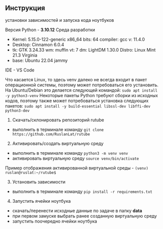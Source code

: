 ## Инструкция

установки зависимостей и запуска кода ноутбуков

Версия Python - **3.10.12**
Среда разработки

- Kernel: 5.15.0-122-generic x86_64 bits: 64 compiler: gcc v: 11.4.0
- Desktop: Cinnamon 6.0.4
- tk: GTK 3.24.33 wm: muffin vt: 7 dm: LightDM 1.30.0 Distro: Linux Mint 21.3 Virginia
- base: Ubuntu 22.04 jammy

IDE - VS Code

Что касается Linux, то здесь venv далеко не всегда входит в пакет операционной системы, поэтому может потребоваться его установить. На Ubuntu/Debian это делается следующей командой:
`sudo apt install -y python3-venv`
Некоторые пакеты Python требуют сборки из исходных кодов, поэтому также может потребоваться установка следующих пакетов:
`sudo apt install -y build-essential libssl-dev libffi-dev python3-dev`

1. Скачать/склонировать репозиторий rutube

- выполнить в терминале команду `git clone https://github.com/RuslanLat/rutube`

2. Активировать/создать виртуальную среду

- выполнить в терминале команду `python3 -m venv venv`
- активировать виртуальную среду `source venv/bin/activate`

Пример отображения активированной виртуальной среды - `(venv) ruslan@ruslat:~/rutube$`

3. Установить зависимости

- выполнить в терминале команду `pip install -r requirements.txt`

4. Запустить ячейки ноутбука

- скачать/перенести исходные данные по задаче в папку **data**
- при первом замуске выбрать ранее созданную виртуальную среду
- запустить поочередно ячейки ноутбука

